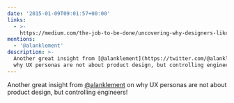 ```yaml
---
date: '2015-01-09T09:01:57+00:00'
links:
  - >-
    https://medium.com/the-job-to-be-done/uncovering-why-designers-like-personas-2c45ee8621c1
mentions:
  - '@alanklement'
description: >-
  Another great insight from [@alanklement](https://twitter.com/@alanklement) on
  why UX personas are not about product design, but controlling engineers!
---
```

Another great insight from [@alanklement](https://twitter.com/@alanklement) on why UX personas are not about product design, but controlling engineers! 
